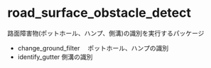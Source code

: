 # road_surface_obstacle_detect
路面障害物(ポットホール、ハンプ、側溝)の識別を実行するパッケージ
- change_ground_filter
　ポットホール、ハンプの識別
- identify_gutter
  側溝の識別
